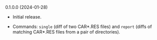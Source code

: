 0.1.0.0 (2024-01-28)

- Initial release.

- Commands: `single` (diff of two CAR*.RES files) and `report` (diffs of
  matching CAR*.RES files from a pair of directories).

